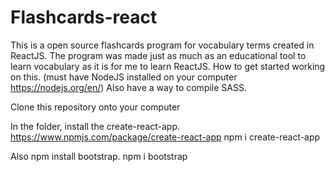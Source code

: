 # Flashcards-react
This is a open source flashcards program for vocabulary terms created in ReactJS.  The program was made just as much as an educational tool to learn vocabulary as it is for me to learn ReactJS.
How to get started working on this. (must have NodeJS installed on your computer https://nodejs.org/en/)
Also have a way to compile SASS.

Clone this repository onto your computer

In the folder, install the create-react-app.  https://www.npmjs.com/package/create-react-app
   npm i create-react-app

Also npm install bootstrap.
   npm i bootstrap
   
   
  
